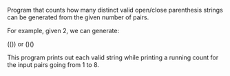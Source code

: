 Program that counts how many distinct valid open/close parenthesis strings can be generated from the given number of pairs. 

For example, given 2, we can generate:

(()) or
()()

This program prints out each valid string while printing a running count for the input pairs going from 1 to 8.
